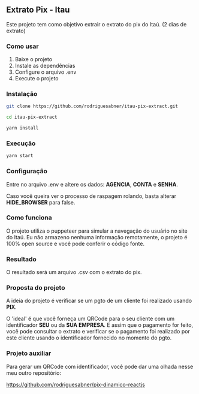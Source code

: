 ## Extrato Pix - Itau

Este projeto tem como objetivo extrair o extrato do pix do Itaú. (2 dias de extrato)

### Como usar

1. Baixe o projeto
2. Instale as dependências
3. Configure o arquivo .env
4. Execute o projeto

### Instalação

```bash
git clone https://github.com/rodriguesabner/itau-pix-extract.git

cd itau-pix-extract

yarn install
```

### Execução

```bash
yarn start
```

### Configuração

Entre no arquivo .env e altere os dados: **AGENCIA**, **CONTA** e **SENHA**.

Caso você queira ver o processo de raspagem rolando, basta alterar **HIDE_BROWSER** para false. 

### Como funciona

O projeto utiliza o puppeteer para simular a navegação do usuário no site do Itaú. Eu não armazeno nenhuma informação
remotamente, o projeto é 100% open source e você pode conferir o código fonte.

### Resultado

O resultado será um arquivo .csv com o extrato do pix. 

### Proposta do projeto

A ideia do projeto é verificar se um pgto de um cliente foi realizado usando **PIX**. 

O 'ideal' é que você forneça um QRCode para o seu cliente com um identificador **SEU** ou da **SUA EMPRESA**. E assim que o pagamento for feito, você pode consultar o extrato e verificar se o pagamento foi realizado por este cliente usando o identificador fornecido no momento do pgto.

### Projeto auxiliar

Para gerar um QRCode com identificador, você pode dar uma olhada nesse meu outro repositório:

https://github.com/rodriguesabner/pix-dinamico-reactjs
